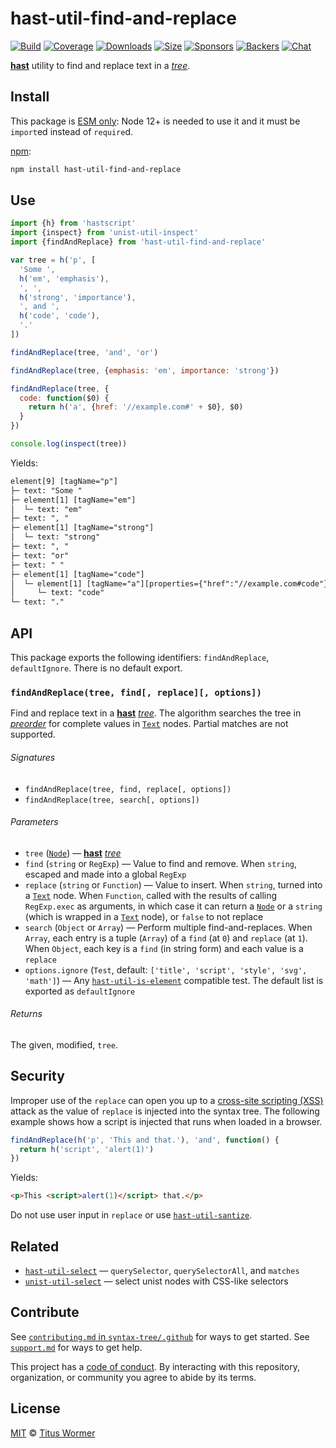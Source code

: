 # hast-util-find-and-replace

[![Build][build-badge]][build]
[![Coverage][coverage-badge]][coverage]
[![Downloads][downloads-badge]][downloads]
[![Size][size-badge]][size]
[![Sponsors][sponsors-badge]][collective]
[![Backers][backers-badge]][collective]
[![Chat][chat-badge]][chat]

[**hast**][hast] utility to find and replace text in a [*tree*][tree].

## Install

This package is [ESM only](https://gist.github.com/sindresorhus/a39789f98801d908bbc7ff3ecc99d99c):
Node 12+ is needed to use it and it must be `import`ed instead of `require`d.

[npm][]:

```sh
npm install hast-util-find-and-replace
```

## Use

```js
import {h} from 'hastscript'
import {inspect} from 'unist-util-inspect'
import {findAndReplace} from 'hast-util-find-and-replace'

var tree = h('p', [
  'Some ',
  h('em', 'emphasis'),
  ', ',
  h('strong', 'importance'),
  ', and ',
  h('code', 'code'),
  '.'
])

findAndReplace(tree, 'and', 'or')

findAndReplace(tree, {emphasis: 'em', importance: 'strong'})

findAndReplace(tree, {
  code: function($0) {
    return h('a', {href: '//example.com#' + $0}, $0)
  }
})

console.log(inspect(tree))
```

Yields:

```txt
element[9] [tagName="p"]
├─ text: "Some "
├─ element[1] [tagName="em"]
│  └─ text: "em"
├─ text: ", "
├─ element[1] [tagName="strong"]
│  └─ text: "strong"
├─ text: ", "
├─ text: "or"
├─ text: " "
├─ element[1] [tagName="code"]
│  └─ element[1] [tagName="a"][properties={"href":"//example.com#code"}]
│     └─ text: "code"
└─ text: "."
```

## API

This package exports the following identifiers: `findAndReplace`, `defaultIgnore`.
There is no default export.

### `findAndReplace(tree, find[, replace][, options])`

Find and replace text in a [**hast**][hast] [*tree*][tree].
The algorithm searches the tree in [*preorder*][preorder] for complete values
in [`Text`][text] nodes.
Partial matches are not supported.

###### Signatures

*   `findAndReplace(tree, find, replace[, options])`
*   `findAndReplace(tree, search[, options])`

###### Parameters

*   `tree` ([`Node`][node])
    — [**hast**][hast] [*tree*][tree]
*   `find` (`string` or `RegExp`)
    — Value to find and remove.
    When `string`, escaped and made into a global `RegExp`
*   `replace` (`string` or `Function`)
    — Value to insert.
    When `string`, turned into a [`Text`][text] node.
    When `Function`, called with the results of calling `RegExp.exec` as
    arguments, in which case it can return a [`Node`][node] or a `string` (which
    is wrapped in a [`Text`][text] node), or `false` to not replace
*   `search` (`Object` or `Array`)
    — Perform multiple find-and-replaces.
    When `Array`, each entry is a tuple (`Array`) of a `find` (at `0`) and
    `replace` (at `1`).
    When `Object`, each key is a `find` (in string form) and each value is a
    `replace`
*   `options.ignore` (`Test`, default: `['title', 'script', 'style', 'svg',
    'math']`)
    — Any [`hast-util-is-element`][test] compatible test.
    The default list is exported as `defaultIgnore`

###### Returns

The given, modified, `tree`.

## Security

Improper use of the `replace` can open you up to a
[cross-site scripting (XSS)][xss] attack as the value of `replace` is injected
into the syntax tree.
The following example shows how a script is injected that runs when loaded in a
browser.

```js
findAndReplace(h('p', 'This and that.'), 'and', function() {
  return h('script', 'alert(1)')
})
```

Yields:

```html
<p>This <script>alert(1)</script> that.</p>
```

Do not use user input in `replace` or use [`hast-util-santize`][sanitize].

## Related

*   [`hast-util-select`](https://github.com/syntax-tree/hast-util-select)
    — `querySelector`, `querySelectorAll`, and `matches`
*   [`unist-util-select`](https://github.com/syntax-tree/unist-util-select)
    — select unist nodes with CSS-like selectors

## Contribute

See [`contributing.md` in `syntax-tree/.github`][contributing] for ways to get
started.
See [`support.md`][support] for ways to get help.

This project has a [code of conduct][coc].
By interacting with this repository, organization, or community you agree to
abide by its terms.

## License

[MIT][license] © [Titus Wormer][author]

<!-- Definition -->

[build-badge]: https://github.com/syntax-tree/hast-util-find-and-replace/workflows/main/badge.svg

[build]: https://github.com/syntax-tree/hast-util-find-and-replace/actions

[coverage-badge]: https://img.shields.io/codecov/c/github/syntax-tree/hast-util-find-and-replace.svg

[coverage]: https://codecov.io/github/syntax-tree/hast-util-find-and-replace

[downloads-badge]: https://img.shields.io/npm/dm/hast-util-find-and-replace.svg

[downloads]: https://www.npmjs.com/package/hast-util-find-and-replace

[size-badge]: https://img.shields.io/bundlephobia/minzip/hast-util-find-and-replace.svg

[size]: https://bundlephobia.com/result?p=hast-util-find-and-replace

[sponsors-badge]: https://opencollective.com/unified/sponsors/badge.svg

[backers-badge]: https://opencollective.com/unified/backers/badge.svg

[collective]: https://opencollective.com/unified

[chat-badge]: https://img.shields.io/badge/chat-discussions-success.svg

[chat]: https://github.com/syntax-tree/unist/discussions

[npm]: https://docs.npmjs.com/cli/install

[license]: license

[author]: https://wooorm.com

[contributing]: https://github.com/syntax-tree/.github/blob/HEAD/contributing.md

[support]: https://github.com/syntax-tree/.github/blob/HEAD/support.md

[coc]: https://github.com/syntax-tree/.github/blob/HEAD/code-of-conduct.md

[hast]: https://github.com/syntax-tree/hast

[node]: https://github.com/syntax-tree/hast#ndoes

[tree]: https://github.com/syntax-tree/unist#tree

[preorder]: https://github.com/syntax-tree/unist#preorder

[text]: https://github.com/syntax-tree/hast#text

[xss]: https://en.wikipedia.org/wiki/Cross-site_scripting

[sanitize]: https://github.com/syntax-tree/hast-util-sanitize

[test]: https://github.com/syntax-tree/hast-util-is-element#api
